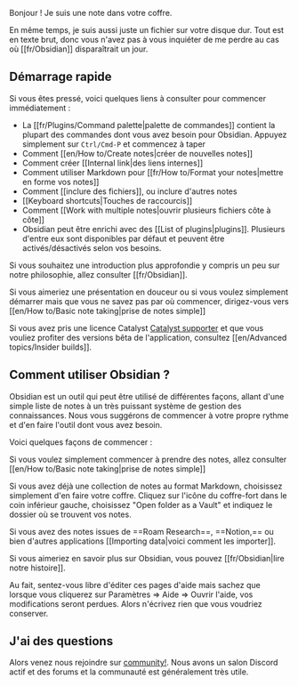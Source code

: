 Bonjour ! Je suis une note dans votre coffre.

En même temps, je suis aussi juste un fichier sur votre disque dur. Tout est en texte brut, donc vous n'avez pas à vous inquiéter de me perdre au cas où [[fr/Obsidian]] disparaîtrait un jour.



## Démarrage rapide

Si vous êtes pressé, voici quelques liens à consulter pour commencer immédiatement :

- La [[fr/Plugins/Command palette|palette de commandes]] contient la plupart des commandes dont vous avez besoin pour Obsidian. Appuyez simplement sur `Ctrl/Cmd-P` et commencez à taper
- Comment [[en/How to/Create notes|créer de nouvelles notes]]
- Comment créer [[Internal link|des liens internes]]
- Comment utiliser Markdown pour [[fr/How to/Format your notes|mettre en forme vos notes]]
- Comment [[inclure des fichiers]], ou inclure d'autres notes
- [[Keyboard shortcuts|Touches de raccourcis]]
- Comment [[Work with multiple notes|ouvrir plusieurs fichiers côte à côte]]
- Obsidian peut être enrichi avec des [[List of plugins|plugins]]. Plusieurs d'entre eux sont disponibles par défaut et peuvent être activés/désactivés selon vos besoins.


Si vous souhaitez une introduction plus approfondie y compris un peu sur notre philosophie, allez consulter [[fr/Obsidian]].

Si vous aimeriez une présentation en douceur ou si vous voulez simplement démarrer mais que vous ne savez pas par où commencer, dirigez-vous vers [[en/How to/Basic note taking|prise de notes simple]]

Si vous avez pris une licence Catalyst [Catalyst supporter](https://obsidian.md/pricing) et que vous vouliez profiter des versions bêta de l'application, consultez [[en/Advanced topics/Insider builds]].

## Comment utiliser Obsidian ?

Obsidian est un outil qui peut être utilisé de différentes façons, allant d'une simple liste de notes à un très puissant système de gestion des connaissances. Nous vous suggérons de commencer à votre propre rythme et d'en faire l'outil dont vous avez besoin.

Voici quelques façons de commencer :

Si vous voulez simplement commencer à prendre des notes, allez consulter [[en/How to/Basic note taking|prise de notes simple]]

Si vous avez déjà une collection de notes au format Markdown, choisissez simplement d'en faire votre coffre. Cliquez sur l'icône du coffre-fort dans le coin inférieur gauche, choisissez "Open folder as a Vault" et indiquez le dossier où se trouvent vos notes.

Si vous avez des notes issues de ==Roam Research==, ==Notion,== ou bien d'autres applications [[Importing data|voici comment les importer]].

Si vous aimeriez en savoir plus sur Obsidian, vous pouvez [[fr/Obsidian|lire notre histoire]].

Au fait, sentez-vous libre d'éditer ces pages d'aide mais sachez que lorsque vous cliquerez sur Paramètres => Aide => Ouvrir l'aide, vos modifications seront perdues. Alors n'écrivez rien que vous voudriez conserver.

## J'ai des questions

Alors venez nous rejoindre sur [community!](https://obsidian.md/community). Nous avons un salon Discord actif et des forums et la communauté est généralement très utile.
